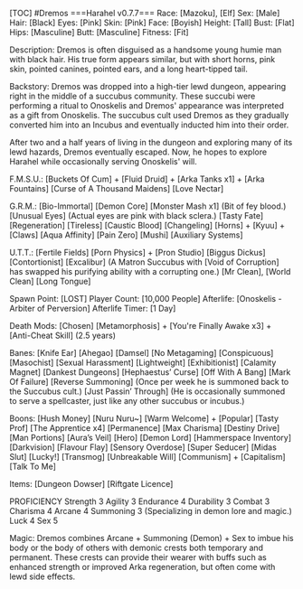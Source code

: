 [TOC]
#Dremos
===Harahel v0.7.7===
Race: [Mazoku], [Elf]
Sex: [Male]
Hair: [Black]
Eyes: [Pink]
Skin: [Pink]
Face: [Boyish]
Height: [Tall]
Bust: [Flat]
Hips: [Masculine]
Butt: [Masculine]
Fitness: [Fit]

Description: Dremos is often disguised as a handsome young humie man with black hair. His true form appears similar, but with short horns, pink skin, pointed canines, pointed ears, and a long heart-tipped tail.

Backstory: Dremos was dropped into a high-tier lewd dungeon, appearing right in the middle of a succubus community. These succubi were performing a ritual to Onoskelis and Dremos' appearance was interpreted as a gift from Onoskelis. The succubus cult used Dremos as they gradually converted him into an Incubus and eventually inducted him into their order.

After two and a half years of living in the dungeon and exploring many of its lewd hazards, Dremos eventually escaped. Now, he hopes to explore Harahel while occasionally serving Onoskelis' will.

F.M.S.U.:
[Buckets Of Cum] + [Fluid Druid] + [Arka Tanks x1] + [Arka Fountains]
[Curse of A Thousand Maidens]
[Love Nectar]

G.R.M.:
[Bio-Immortal]
[Demon Core]
[Monster Mash x1] (Bit of fey blood.)
[Unusual Eyes] (Actual eyes are pink with black sclera.)
[Tasty Fate]
[Regeneration]
[Tireless]
[Caustic Blood]
[Changeling]
[Horns] + [Kyuu] + [Claws]
[Aqua Affinity]
[Pain Zero]
[Mushi]
[Auxiliary Systems]

U.T.T.:
[Fertile Fields]
[Porn Physics] + [Pron Studio]
[Biggus Dickus]
[Contortionist]
[Excalibur] (A Matron Succubus with [Void of Corruption] has swapped his purifying ability with a corrupting one.)
[Mr Clean], [World Clean]
[Long Tongue]

Spawn Point: [LOST]
Player Count: [10,000 People]
Afterlife: [Onoskelis - Arbiter of Perversion]
Afterlife Timer: [1 Day]

Death Mods:
[Chosen]
[Metamorphosis] + [You're Finally Awake x3] + [Anti-Cheat Skill] (2.5 years)

Banes:
[Knife Ear]
[Ahegao]
[Damsel]
[No Metagaming]
[Conspicuous]
[Masochist]
[Sexual Harassment]
[Lightweight]
[Exhibitionist]
[Calamity Magnet]
[Dankest Dungeons]
[Hephaestus’ Curse]
[Off With A Bang]
[Mark Of Failure]
[Reverse Summoning] (Once per week he is summoned back to the Succubus cult.)
[Just Passin’ Through] (He is occasionally summoned to serve a spellcaster, just like any other succubus or incubus.)

Boons:
[Hush Money]
[Nuru Nuru~]
[Warm Welcome] + [Popular]
[Tasty Prof]
[The Apprentice x4]
[Permanence]
[Max Charisma]
[Destiny Drive]
[Man Portions]
[Aura’s Veil]
[Hero]
[Demon Lord]
[Hammerspace Inventory]
[Darkvision]
[Flavour Flay]
[Sensory Overdose]
[Super Seducer]
[Midas Slut]
[Lucky!]
[Transmog]
[Unbreakable Will]
[Communism] + [Capitalism]
[Talk To Me]

Items:
[Dungeon Dowser]
[Riftgate Licence]

PROFICIENCY
Strength 3
Agility 3
Endurance 4
Durability 3
Combat 3
Charisma 4
Arcane 4
Summoning 3 (Specializing in demon lore and magic.)
Luck 4
Sex 5

Magic: Dremos combines Arcane + Summoning (Demon) + Sex to imbue his body or the body of others with demonic crests both temporary and permanent. These crests can provide their wearer with buffs such as enhanced strength or improved Arka regeneration, but often come with lewd side effects.
